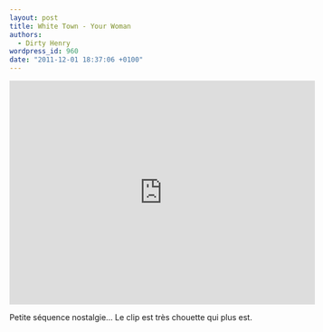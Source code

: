 ```yaml
---
layout: post
title: White Town - Your Woman
authors:
  - Dirty Henry
wordpress_id: 960
date: "2011-12-01 18:37:06 +0100"
---
```


<iframe width="540" height="396" src="http://www.youtube.com/embed/cIQWt3oMids" frameborder="0" allowfullscreen></iframe>

Petite séquence nostalgie… Le clip est très chouette qui plus est.
